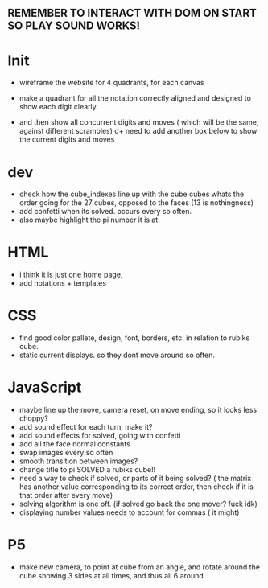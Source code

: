 ## REMEMBER TO INTERACT WITH DOM ON START SO PLAY SOUND WORKS!
# Init
+ wireframe the website for 4 quadrants, for each canvas
+ make a quadrant for all the notation correctly aligned and designed to show each digit clearly. 

+ and then show all concurrent digits and moves ( which will be the same, against different scrambles)
d+ need to add another box below to show the current digits and moves

# dev
+ check how the cube_indexes line up with the cube cubes whats the order going for the 27 cubes, opposed to the faces (13 is nothingness)
+ add confetti when its solved. occurs every so often.
+ also maybe highlight the pi number it is at.

# HTML
+ i think it is just one home page, 
+ add notations + templates


# CSS
+ find good color pallete, design, font, borders, etc. in relation to rubiks cube. 
+ static current displays. so they dont move around so often.

# JavaScript
+ maybe line up the move, camera reset, on move ending, so it looks less choppy?
+ add sound effect for each turn, make it?
+ add sound effects for solved, going with confetti
+ add all the face normal constants
+ swap images every so often
+ smooth transition between images?
+ change title to pi SOLVED a rubiks cube!!
+ need a way to check if solved, or parts of it being solved? 
( the matrix has another value corresponding to its correct order, then check if it is that order after every move)
+ solving algorithm is one off. (if solved go back the one mover? fuck idk)
+ displaying number values needs to account for commas ( it might)



# P5 
+ make new camera, to point at cube from an angle, and rotate around the cube showing 3 sides at all times, and thus all 6 around